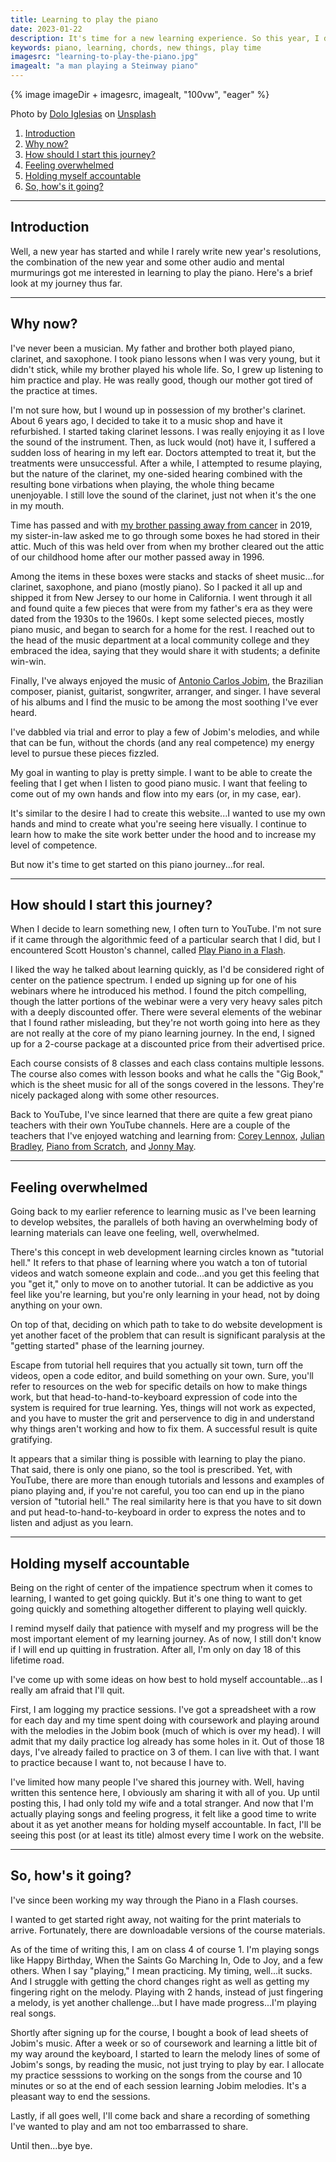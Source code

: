 ```yaml
---
title: Learning to play the piano
date: 2023-01-22
description: It's time for a new learning experience. So this year, I decided to learn to play the piano.
keywords: piano, learning, chords, new things, play time
imagesrc: "learning-to-play-the-piano.jpg"
imagealt: "a man playing a Steinway piano"
---
```


{% image imageDir + imagesrc, imagealt, "100vw", "eager" %}

<p class="caption">Photo by <a href="https://unsplash.com/es/@dolodol?utm_source=unsplash&utm_medium=referral&utm_content=creditCopyText">Dolo Iglesias</a> on <a href="https://unsplash.com/photos/FjElUqGfbAw?utm_source=unsplash&utm_medium=referral&utm_content=creditCopyText">Unsplash</a></p>

<div class="toc">

1. [Introduction](#section1)
2. [Why now?](#section2)
3. [How should I start this journey?](#section3)
4. [Feeling overwhelmed](#section4)
5. [Holding myself accountable](#section5)
6. [So, how's it going?](#section6)

</div>

---

<div id="section1"></div>

## Introduction

Well, a new year has started and while I rarely write new year's resolutions, the combination of the new year and some other audio and mental murmurings got me interested in learning to play the piano. Here's a brief look at my journey thus far.

---

<div id="section2"></div>

## Why now?

I've never been a musician. My father and brother both played piano, clarinet, and saxophone. I took piano lessons when I was very young, but it didn't stick, while my brother played his whole life. So, I grew up listening to him practice and play. He was really good, though our mother got tired of the practice at times.

I'm not sure how, but I wound up in possession of my brother's clarinet. About 6 years ago, I decided to take it to a music shop and have it refurbished. I started taking clarinet lessons. I was really enjoying it as I love the sound of the instrument. Then, as luck would (not) have it, I suffered a sudden loss of hearing in my left ear. Doctors attempted to treat it, but the treatments were unsuccessful. After a while, I attempted to resume playing, but the nature of the clarinet, my one-sided hearing combined with the resulting bone virbations when playing, the whole thing became unenjoyable. I still love the sound of the clarinet, just not when it's the one in my mouth.

Time has passed and with [my brother passing away from cancer](https://www.bobmonsour.com/posts/losing-my-brother-to-cancer/) in 2019, my sister-in-law asked me to go through some boxes he had stored in their attic. Much of this was held over from when my brother cleared out the attic of our childhood home after our mother passed away in 1996.

Among the items in these boxes were stacks and stacks of sheet music...for clarinet, saxophone, and piano (mostly piano). So I packed it all up and shipped it from New Jersey to our home in California. I went through it all and found quite a few pieces that were from my father's era as they were dated from the 1930s to the 1960s. I kept some selected pieces, mostly piano music, and began to search for a home for the rest. I reached out to the head of the music department at a local community college and they embraced the idea, saying that they would share it with students; a definite win-win.

Finally, I've always enjoyed the music of [Antonio Carlos Jobim](https://en.wikipedia.org/wiki/Ant%C3%B4nio_Carlos_Jobim), the Brazilian composer, pianist, guitarist, songwriter, arranger, and singer. I have several of his albums and I find the music to be among the most soothing I've ever heard.

I've dabbled via trial and error to play a few of Jobim's melodies, and while that can be fun, without the chords (and any real competence) my energy level to pursue these pieces fizzled.

My goal in wanting to play is pretty simple. I want to be able to create the feeling that I get when I listen to good piano music. I want that feeling to come out of my own hands and flow into my ears (or, in my case, ear).

It's similar to the desire I had to create this website...I wanted to use my own hands and mind to create what you're seeing here visually. I continue to learn how to make the site work better under the hood and to increase my level of competence.

But now it's time to get started on this piano journey...for real.

---

<div id="section3"></div>

## How should I start this journey?

When I decide to learn something new, I often turn to YouTube. I'm not sure if it came through the algorithmic feed of a particular search that I did, but I encountered Scott Houston's channel, called [Play Piano in a Flash](https://www.youtube.com/@pianoinaflash/videos).

I liked the way he talked about learning quickly, as I'd be considered right of center on the patience spectrum. I ended up signing up for one of his webinars where he introduced his method. I found the pitch compelling, though the latter portions of the webinar were a very very heavy sales pitch with a deeply discounted offer. There were several elements of the webinar that I found rather misleading, but they're not worth going into here as they are not really at the core of my piano learning journey. In the end, I signed up for a 2-course package at a discounted price from their advertised price.

Each course consists of 8 classes and each class contains multiple lessons. The course also comes with lesson books and what he calls the "Gig Book," which is the sheet music for all of the songs covered in the lessons. They're nicely packaged along with some other resources.

Back to YouTube, I've since learned that there are quite a few great piano teachers with their own YouTube channels. Here are a couple of the teachers that I've enjoyed watching and learning from: [Corey Lennox](https://www.youtube.com/@CoreyLennox/about), [Julian Bradley](https://www.youtube.com/@jazztutorial/about), [Piano from Scratch](https://www.youtube.com/@PianoFromScratch/about), and [Jonny May](https://www.youtube.com/@PianoWithJonny/about).

---

<div id="section4"></div>

## Feeling overwhelmed

Going back to my earlier reference to learning music as I've been learning to develop websites, the parallels of both having an overwhelming body of learning materials can leave one feeling, well, overwhelmed.

There's this concept in web development learning circles known as "tutorial hell." It refers to that phase of learning where you watch a ton of tutorial videos and watch someone explain and code...and you get this feeling that you "get it," only to move on to another tutorial. It can be addictive as you feel like you're learning, but you're only learning in your head, not by doing anything on your own.

On top of that, deciding on which path to take to do website development is yet another facet of the problem that can result is significant paralysis at the "getting started" phase of the learning journey.

Escape from tutorial hell requires that you actually sit town, turn off the videos, open a code editor, and build something on your own. Sure, you'll refer to resources on the web for specific details on how to make things work, but that head-to-hand-to-keyboard expression of code into the system is required for true learning. Yes, things will not work as expected, and you have to muster the grit and perservence to dig in and understand why things aren't working and how to fix them. A successful result is quite gratifying.

It appears that a similar thing is possible with learning to play the piano. That said, there is only one piano, so the tool is prescribed. Yet, with YouTube, there are more than enough tutorials and lessons and examples of piano playing and, if you're not careful, you too can end up in the piano version of "tutorial hell." The real similarity here is that you have to sit down and put head-to-hand-to-keyboard in order to express the notes and to listen and adjust as you learn.

---

<div id="section5"></div>

## Holding myself accountable

Being on the right of center of the impatience spectrum when it comes to learning, I wanted to get going quickly. But it's one thing to want to get going quickly and something altogether different to playing well quickly.

I remind myself daily that patience with myself and my progress will be the most important element of my learning journey. As of now, I still don't know if I will end up quitting in frustration. After all, I'm only on day 18 of this lifetime road.

I've come up with some ideas on how best to hold myself accountable...as I really am afraid that I'll quit.

First, I am logging my practice sessions. I've got a spreadsheet with a row for each day and my time spent doing with coursework and playing around with the melodies in the Jobim book (much of which is over my head). I will admit that my daily practice log already has some holes in it. Out of those 18 days, I've already failed to practice on 3 of them. I can live with that. I want to practice because I want to, not because I have to.

I've limited how many people I've shared this journey with. Well, having written this sentence here, I obviously am sharing it with all of you. Up until posting this, I had only told my wife and a total stranger. And now that I'm actually playing songs and feeling progress, it felt like a good time to write about it as yet another means for holding myself accountable. In fact, I'll be seeing this post (or at least its title) almost every time I work on the website.

---

<div id="section6"></div>

## So, how's it going?

I've since been working my way through the Piano in a Flash courses.

I wanted to get started right away, not waiting for the print materials to arrive. Fortunately, there are downloadable versions of the course materials.

As of the time of writing this, I am on class 4 of course 1. I'm playing songs like Happy Birthday, When the Saints Go Marching In, Ode to Joy, and a few others. When I say "playing," I mean practicing. My timing, well...it sucks. And I struggle with getting the chord changes right as well as getting my fingering right on the melody. Playing with 2 hands, instead of just fingering a melody, is yet another challenge...but I have made progress...I'm playing real songs.

Shortly after signing up for the course, I bought a book of lead sheets of Jobim's music. After a week or so of coursework and learning a little bit of my way around the keyboard, I started to learn the melody lines of some of Jobim's songs, by reading the music, not just trying to play by ear. I allocate my practice sesssions to working on the songs from the course and 10 minutes or so at the end of each session learning Jobim melodies. It's a pleasant way to end the sessions.

Lastly, if all goes well, I'll come back and share a recording of something I've wanted to play and am not too embarrassed to share.

Until then...bye bye.
